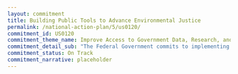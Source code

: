 ```yaml
---
layout: commitment
title: Building Public Tools to Advance Environmental Justice
permalink: /national-action-plan/5/us0120/
commitment_id: US0120
commitment_theme_name: Improve Access to Government Data, Research, and Information
commitment_detail_sub: "The Federal Government commits to implementing this scorecard as a tool for the public to help hold Federal programs accountable for equitable environmental justice investments. "
commitment_status: On Track
commitment_narrative: placeholder
---
```


